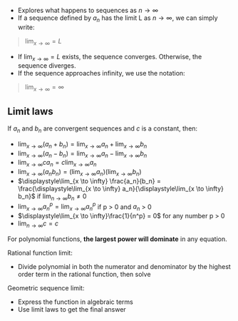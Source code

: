 - Explores what happens to sequences as $n \to \infty$
- If a sequence defined by $a_n$ has the limit L as $n \to \infty$, we can simply write:
> $\displaystyle\lim_{x \to \infty} = L$
- If $\lim_{x \to \infty} = L$ exists, the sequence converges. Otherwise, the sequence diverges.
- If the sequence approaches infinity, we use the notation:
> $\displaystyle\lim_{x \to \infty} = \infty$

## Limit laws
If $a_n$ and $b_n$ are convergent sequences and $c$ is a constant, then:
- $\displaystyle\lim_{x \to \infty} (a_n + b_n) = \lim_{x \to \infty} a_n + \lim_{x \to \infty} b_n$
- $\displaystyle\lim_{x \to \infty} (a_n - b_n) = \lim_{x \to \infty} a_n - \lim_{x \to \infty} b_n$
- $\displaystyle\lim_{x \to \infty} c a_n = c \lim_{x \to \infty} a_n$
- $\displaystyle\lim_{x \to \infty} (a_n b_n) = (\lim_{x \to \infty} a_n) (\lim_{x \to \infty} b_n)$
- $\displaystyle\lim_{x \to \infty} \frac{a_n}{b_n} = \frac{\displaystyle\lim_{x \to \infty} a_n}{\displaystyle\lim_{x \to \infty} b_n}$ if $\displaystyle\lim_{n \to \infty} b_n \neq 0$
- $\displaystyle\lim_{x \to \infty} a_n^p = {\lim_{x \to \infty} a_n}^p$ if p > 0 and $a_n$ > 0
- $\displaystyle\lim_{x \to \infty}\frac{1}{n^p} = 0$ for any number p > 0
- $\displaystyle\lim_{n \to \infty} c = c$

For polynomial functions, **the largest power will dominate** in any equation.

Rational function limit:
- Divide polynomial in both the numerator and denominator by the highest order term in the rational function, then solve

Geometric sequence limit:
- Express the function in algebraic terms
- Use limit laws to get the final answer